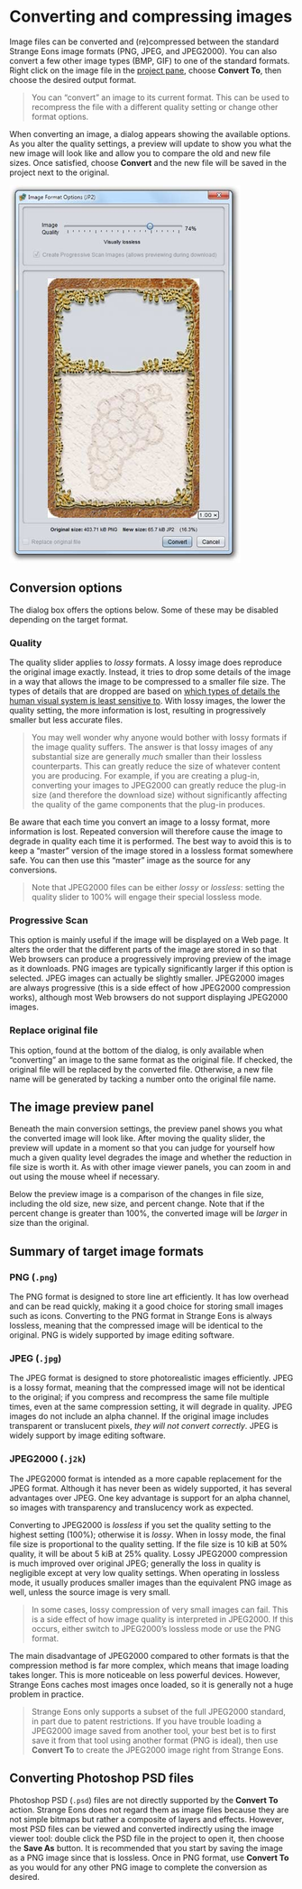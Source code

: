 # Converting and compressing images

Image files can be converted and (re)compressed between the standard Strange Eons image formats (PNG, JPEG, and JPEG2000). You can also convert a few other image types (BMP, GIF) to one of the standard formats. Right click on the image file in the [project pane](um-proj-intro#the-project-pane.md), choose **Convert To**, then choose the desired output format.

> You can “convert” an image to its current format. This can be used to recompress the file with a different quality setting or change other format options.

When converting an image, a dialog appears showing the available options. As you alter the quality settings, a preview will update to show you what the new image will look like and allow you to compare the old and new file sizes. Once satisfied, choose **Convert** and the new file will be saved in the project next to the original.

![The image conversion dialog](images/convert-image.jpg)

## Conversion options

The dialog box offers the options below. Some of these may be disabled depending on the target format.

### Quality

The quality slider applies to *lossy* formats. A lossy image does reproduce the original image exactly. Instead, it tries to drop some details of the image in a way that allows the image to be compressed to a smaller file size. The types of details that are dropped are based on [which types of details the human visual system is least sensitive to](https://cgjennings.ca/articles/jpeg-compression.html). With lossy images, the lower the quality setting, the more information is lost, resulting in progressively smaller but less accurate files. 

> You may well wonder why anyone would bother with lossy formats if the image quality suffers. The answer is that lossy images of any substantial size are generally *much* smaller than their lossless counterparts. This can greatly reduce the size of whatever content you are producing. For example, if you are creating a plug-in, converting your images to JPEG2000 can greatly reduce the plug-in size (and therefore the download size) without significantly affecting the quality of the game components that the plug-in produces.

Be aware that each time you convert an image to a lossy format, more information is lost. Repeated conversion will therefore cause the image to degrade in quality each time it is performed. The best way to avoid this is to keep a “master” version of the image stored in a lossless format somewhere safe. You can then use this “master” image as the source for any conversions.

> Note that JPEG2000 files can be either *lossy* or *lossless*: setting the quality slider to 100% will engage their special lossless mode.

### Progressive Scan

This option is mainly useful if the image will be displayed on a Web page. It alters the order that the different parts of the image are stored in so that Web browsers can produce a progressively improving preview of the image as it downloads. PNG images are typically significantly larger if this option is selected. JPEG images can actually be slightly smaller. JPEG2000 images are always progressive (this is a side effect of how JPEG2000 compression works), although most Web browsers do not support displaying JPEG2000 images.

### Replace original file

This option, found at the bottom of the dialog, is only available when “converting” an image to the same format as the original file. If checked, the original file will be replaced by the converted file. Otherwise, a new file name will be generated by tacking a number onto the original file name.

## The image preview panel

Beneath the main conversion settings, the preview panel shows you what the converted image will look like. After moving the quality slider, the preview will update in a moment so that you can judge for yourself how much a given quality level degrades the image and whether the reduction in file size is worth it. As with other image viewer panels, you can zoom in and out using the mouse wheel if necessary.

Below the preview image is a comparison of the changes in file size, including the old size, new size, and percent change. Note that if the percent change is greater than 100%, the converted image will be *larger* in size than the original.

## Summary of target image formats

### PNG (`.png`)

The PNG format is designed to store line art efficiently. It has low overhead and can be read quickly, making it a good choice for storing small images such as icons. Converting to the PNG format in Strange Eons is always lossless, meaning that the compressed image will be identical to the original. PNG is widely supported by image editing software.

### JPEG (`.jpg`)

The JPEG format is designed to store photorealistic images efficiently. JPEG is a lossy format, meaning that the compressed image will not be identical to the original; if you compress and recompress the same file multiple times, even at the same compression setting, it will degrade in quality. JPEG images do not include an alpha channel. If the original image includes transparent or translucent pixels, *they will not convert correctly*. JPEG is widely support by image editing software.

### JPEG2000 (`.j2k`)

The JPEG2000 format is intended as a more capable replacement for the JPEG format. Although it has never been as widely supported, it has several advantages over JPEG. One key advantage is support for an alpha channel, so images with transparency and translucency work as expected.

Converting to JPEG2000 is *lossless* if you set the quality setting to the highest setting (100%); otherwise it is *lossy*. When in lossy mode, the final file size is proportional to the quality setting. If the file size is 10 kiB at 50% quality, it will be about 5 kiB at 25% quality. Lossy JPEG2000 compression is much improved over original JPEG; generally the loss in quality is negligible except at very low quality settings. When operating in lossless mode, it usually produces smaller images than the equivalent PNG image as well, unless the source image is very small.

> In some cases, lossy compression of very small images can fail. This is a side effect of how image quality is interpreted in JPEG2000. If this occurs, either switch to JPEG2000’s lossless mode or use the PNG format.

The main disadvantage of JPEG2000 compared to other formats is that the compression method is far more complex, which means that image loading takes longer. This is more noticeable on less powerful devices. However, Strange Eons caches most images once loaded, so it is generally not a huge problem in practice.

> Strange Eons only supports a subset of the full JPEG2000 standard, in part due to patent restrictions. If you have trouble loading a JPEG2000 image saved from another tool, your best bet is to first save it from that tool using another format (PNG is ideal), then use **Convert To** to create the JPEG2000 image right from Strange Eons.

## Converting Photoshop PSD files

Photoshop PSD (`.psd`) files are not directly supported by the **Convert To** action. Strange Eons does not regard them as image files because they are not simple bitmaps but rather a composite of layers and effects. However, most PSD files can be viewed and converted indirectly using the image viewer tool: double click the PSD file in the project to open it, then choose the **Save As** button. It is recommended that you start by saving the image as a PNG image since that is lossless. Once in PNG format, use **Convert To** as you would for any other PNG image to complete the conversion as desired.